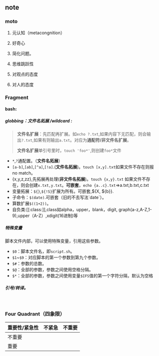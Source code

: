 ## note

### moto 

1. 元认知（metacongnition）
2. 好奇心
3. 简化问题。

4. 思维跳跃性

5. 对观点的态度
6. 对人的态度

### Fragment

#### bash:

##### globbing：文件名拓展 /wildcard :

> **文件名扩展**：先匹配再扩展。如`echo ?.txt`,如果内容下无匹配，则会输出`?.txt`,如果有则输出`a.txt`。对应为**通配符/非文件名扩展**。 
>
> **文件名扩展**单引号里时，`touch 'foo*'`,则创建`foo*`文件

- `*`,`?`通配置。（**文件名拓展**）
- `[a-b]`,`[ab]`,`[^a]`,`[!a]`.(**文件名拓展**)。`touch [x,y].txt`如果文件不存在则报no match。
- {x,y,z,zz},先拓展再处理(**非文件名拓展**)。`touch {x,y}.txt` 如果文件不存在，则会创建`x.txt,y.txt`。**可嵌套**，`echo {a..c}.txt`=>a.txt,b.txt,c.txt
- 变量拓展：`${}`,`${!S}`扩展为所有。可嵌套,${X, ${b}}.
- 子命令：`$(date)`.可嵌套（旧的不去写法\`date\`）。
- 算数扩展`$((1+2))`。
- 自负类:[[:class:]],class如alpha，upper，blank，digit, graph(a-z,A-Z,1-9),upper（A-Z）,xdigit(16进制)等

##### 特殊变量

脚本文件内部，可以使用特殊变量，引用这些参数。

- `$0`：脚本文件名，即`script.sh`。
- `$1`~`$9`：对应脚本的第一个参数到第九个参数。
- `$#`：参数的总数。
- `$@`：全部的参数，参数之间使用空格分隔。
- `$*`：全部的参数，参数之间使用变量`$IFS`值的第一个字符分隔，默认为空格

##### 引号/转译。

​    

 



### Four Quadrant（四象限）

| 重要性/紧急性 | 不紧急 | 不重要 |
| ------------- | ------ | ------ |
| 不重要        |        |        |
| 重要          |        |        |

<!--stackedit_data:
eyJoaXN0b3J5IjpbLTEwMjQ0Mjg3MThdfQ==
-->
